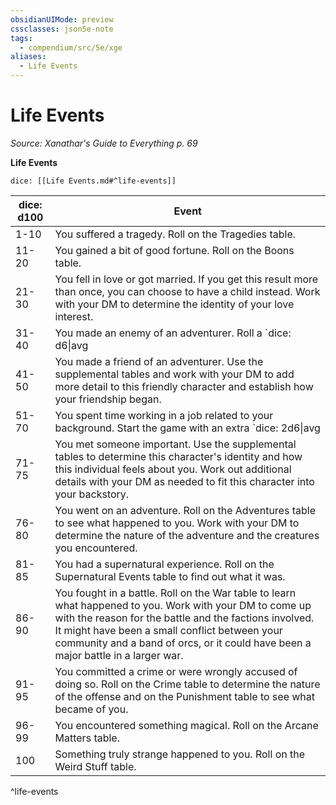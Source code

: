 ```yaml
---
obsidianUIMode: preview
cssclasses: json5e-note
tags:
  - compendium/src/5e/xge
aliases:
  - Life Events
---
```

# Life Events
*Source: Xanathar's Guide to Everything p. 69* 

**Life Events**

`dice: [[Life Events.md#^life-events]]`

| dice: d100 | Event |
|------------|-------|
| 1-10 | You suffered a tragedy. Roll on the Tragedies table. |
| 11-20 | You gained a bit of good fortune. Roll on the Boons table. |
| 21-30 | You fell in love or got married. If you get this result more than once, you can choose to have a child instead. Work with your DM to determine the identity of your love interest. |
| 31-40 | You made an enemy of an adventurer. Roll a `dice: d6\|avg|noform` (`d6`). An odd number indicates you are to blame for the rift, and an even number indicates you are blameless. Use the supplemental tables and work with your DM to determine this hostile character's identity and the danger this enemy poses to you. |
| 41-50 | You made a friend of an adventurer. Use the supplemental tables and work with your DM to add more detail to this friendly character and establish how your friendship began. |
| 51-70 | You spent time working in a job related to your background. Start the game with an extra `dice: 2d6\|avg|noform` (`2d6`) gp. |
| 71-75 | You met someone important. Use the supplemental tables to determine this character's identity and how this individual feels about you. Work out additional details with your DM as needed to fit this character into your backstory. |
| 76-80 | You went on an adventure. Roll on the Adventures table to see what happened to you. Work with your DM to determine the nature of the adventure and the creatures you encountered. |
| 81-85 | You had a supernatural experience. Roll on the Supernatural Events table to find out what it was. |
| 86-90 | You fought in a battle. Roll on the War table to learn what happened to you. Work with your DM to come up with the reason for the battle and the factions involved. It might have been a small conflict between your community and a band of orcs, or it could have been a major battle in a larger war. |
| 91-95 | You committed a crime or were wrongly accused of doing so. Roll on the Crime table to determine the nature of the offense and on the Punishment table to see what became of you. |
| 96-99 | You encountered something magical. Roll on the Arcane Matters table. |
| 100 | Something truly strange happened to you. Roll on the Weird Stuff table. |
^life-events

